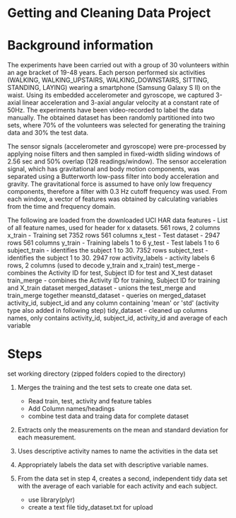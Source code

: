 # Getting and Cleaning Data Project

# Background information

The experiments have been carried out with a group of 30 volunteers within an age bracket of 19-48 years. Each person performed six activities (WALKING, WALKING_UPSTAIRS, WALKING_DOWNSTAIRS, SITTING, STANDING, LAYING) wearing a smartphone (Samsung Galaxy S II) on the waist. Using its embedded accelerometer and gyroscope, we captured 3-axial linear acceleration and 3-axial angular velocity at a constant rate of 50Hz. The experiments have been video-recorded to label the data manually. The obtained dataset has been randomly partitioned into two sets, where 70% of the volunteers was selected for generating the training data and 30% the test data. 

The sensor signals (accelerometer and gyroscope) were pre-processed by applying noise filters and then sampled in fixed-width sliding windows of 2.56 sec and 50% overlap (128 readings/window). The sensor acceleration signal, which has gravitational and body motion components, was separated using a Butterworth low-pass filter into body acceleration and gravity. The gravitational force is assumed to have only low frequency components, therefore a filter with 0.3 Hz cutoff frequency was used. From each window, a vector of features was obtained by calculating variables from the time and frequency domain.


The following are loaded from the downloaded UCI HAR data
features - List of all feature names, used for header for x datasets. 561 rows, 2 columns
x_train - Training set 7352 rows 561 columns
x_test - Test dataset - 2947 rows 561 columns
y_train - Training labels 1 to 6
y_test - Test labels 1 to 6
subject_train - identifies the subject 1 to 30. 7352 rows 
subject_test - identifies the subject 1 to 30. 2947 row
activity_labels - activity labels 6 rows, 2 columns (used to decode y_train and x_train)
test_merge - combines the Activity ID for test, Subject ID for test and X_test dataset
train_merge - combines the Activity ID for training, Subject ID for training and X_train dataset
merged_dataset - unions the test_merge and train_merge together
meanstd_dataset - queries on merged_dataset activity_id, subject_id and any column containing 'mean' or 'std' (activity type also added in following step)
tidy_dataset - cleaned up columns names, only contains activity_id, subject_id, activity_id and average of each variable

# Steps

set working directory (zipped folders copied to the directory)

 1) Merges the training and the test sets to create one data set.
	- Read train, test, activity and feature tables
	- Add Column names/headings
	- combine test data and traing data for complete dataset

 2) Extracts only the measurements on the mean and standard deviation for each measurement. 

 3) Uses descriptive activity names to name the activities in the data set 

 4) Appropriately labels the data set with descriptive variable names. 

 5) From the data set in step 4, creates a second, independent tidy data set with the average of each variable for each activity and each subject.
	- use library(plyr)
	- create a text file tidy_dataset.txt for upload
